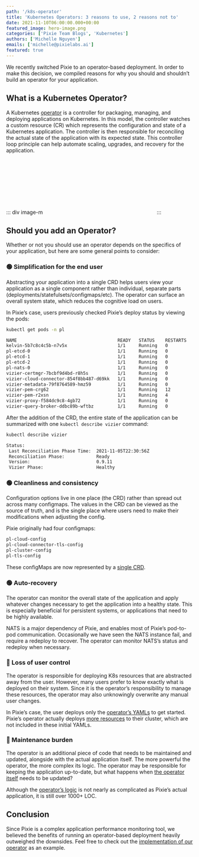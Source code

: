```yaml
---
path: '/k8s-operator'
title: 'Kubernetes Operators: 3 reasons to use, 2 reasons not to'
date: 2021-11-10T06:00:00.000+00:00
featured_image: hero-image.png
categories: ['Pixie Team Blogs', 'Kubernetes']
authors: ['Michelle Nguyen']
emails: ['michelle@pixielabs.ai']
featured: true
---
```


We recently switched Pixie to an operator-based deployment. In order to make this decision, we compiled reasons for why you should and shouldn’t build an operator for your application.

## What is a Kubernetes Operator?

A Kubernetes [operator](https://kubernetes.io/docs/concepts/extend-kubernetes/operator/) is a controller for packaging, managing, and deploying applications on Kubernetes. In this model, the controller watches a custom resource (CR) which represents the configuration and state of a Kubernetes application. The controller is then responsible for reconciling the actual state of the application with its expected state. This controller loop principle can help automate scaling, upgrades, and recovery for the application.

::: div image-m
<svg title='Operators allow you to manage complex applications by extending the Kubernetes control loop principle to an application defined in a custom resource definition (CRD).' src='operator.png' />
:::

## Should you add an Operator?

Whether or not you should use an operator depends on the specifics of your application, but here are some general points to consider:

### 🟢 Simplification for the end user

Abstracting your application into a single CRD helps users view your application as a single component rather than individual, separate parts (deployments/statefulsets/configmaps/etc). The operator can surface an overall system state, which reduces the cognitive load on users.

In Pixie’s case, users previously checked Pixie’s deploy status by viewing the pods:

```bash
kubectl get pods -n pl

NAME                                      READY   STATUS    RESTARTS   AGE
kelvin-5b7c8c4c5b-n7v5x                   1/1     Running   0          2d20h
pl-etcd-0                                 1/1     Running   0          2d20h
pl-etcd-1                                 1/1     Running   0          2d20h
pl-etcd-2                                 1/1     Running   0          2d20h
pl-nats-0                                 1/1     Running   0          2d20h
vizier-certmgr-7bcbf9d4bd-r8h5s           1/1     Running   0          2d20h
vizier-cloud-connector-854f8bb487-d69kk   1/1     Running   0          2d20h
vizier-metadata-79f8764589-hmz59          1/1     Running   0          2d20h
vizier-pem-crg62                          1/1     Running   12         2d20h
vizier-pem-r2xsn                          1/1     Running   4          2d20h
vizier-proxy-f584dc9c8-4gb72              1/1     Running   0          2d20h
vizier-query-broker-ddbc89b-wftbz         1/1     Running   0          2d20h
```

After the addition of the CRD, the entire state of the application can be summarized with one `kubectl
describe vizier` command:

```bash
kubectl describe vizier

Status:
 Last Reconciliation Phase Time:  2021-11-05T22:30:56Z
 Reconciliation Phase:            Ready
 Version:                         0.9.11
 Vizier Phase:                    Healthy
```

### 🟢 Cleanliness and consistency

Configuration options live in one place (the CRD) rather than spread out across many configmaps. The values in the CRD can be viewed as the source of truth, and is the single place where users need to make their modifications when adjusting the config.

Pixie originally had four configmaps:

```bash
pl-cloud-config
pl-cloud-connector-tls-config
pl-cluster-config
pl-tls-config
```

These configMaps are now represented by a [single CRD](https://github.com/pixie-io/pixie/blob/main/k8s/operator/crd/base/px.dev_viziers.yaml).

### 🟢 Auto-recovery

The operator can monitor the overall state of the application and apply whatever changes necessary to get the application into a healthy state. This is especially beneficial for persistent systems, or applications that need to be highly available.

NATS is a major dependency of Pixie, and enables most of Pixie’s pod-to-pod communication. Occasionally we have seen the NATS instance fail, and require a redeploy to recover. The operator can monitor NATS’s status and redeploy when necessary.

### 🔴 Loss of user control

The operator is responsible for deploying K8s resources that are abstracted away from the user. However, many users prefer to know exactly what is deployed on their system. Since it is the operator’s responsibility to manage these resources, the operator may also unknowingly overwrite any manual user changes.

In Pixie’s case, the user deploys only the [operator’s YAMLs](https://github.com/pixie-io/pixie/tree/main/k8s/operator) to get started. Pixie’s operator actually deploys [more resources](https://github.com/pixie-io/pixie/tree/main/k8s/vizier) to their cluster, which are not included in these initial YAMLs.

### 🔴 Maintenance burden

The operator is an additional piece of code that needs to be maintained and updated, alongside with the actual application itself. The more powerful the operator, the more complex its logic. The operator may be responsible for keeping the application up-to-date, but what happens when [the operator itself](https://olm.operatorframework.io/) needs to be updated?

Although the [operator’s logic](https://github.com/pixie-io/pixie/tree/main/src/operator) is not nearly as complicated as Pixie’s actual application, it is still over 1000+ LOC.

## Conclusion

Since Pixie is a complex application performance monitoring tool, we believed the benefits of running an operator-based deployment heavily outweighed the downsides. Feel free to check out the [implementation of our operator](https://github.com/pixie-io/pixie/tree/main/src/operator) as an example.
